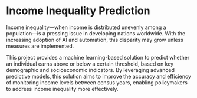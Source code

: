 # Income Inequality Prediction

Income inequality—when income is distributed unevenly among a population—is a pressing issue in developing nations worldwide. With the increasing adoption of AI and automation, this disparity may grow unless measures are implemented.

This project provides a machine learning-based solution to predict whether an individual earns above or below a certain threshold, based on key demographic and socioeconomic indicators. By leveraging advanced predictive models, this solution aims to improve the accuracy and efficiency of monitoring income levels between census years, enabling policymakers to address income inequality more effectively.
